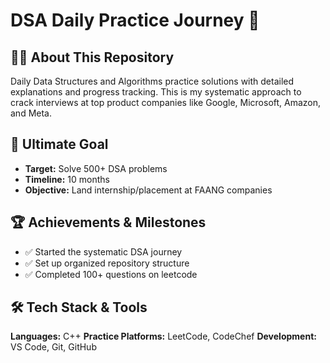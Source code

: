 # DSA Daily Practice Journey 🚀

## 👨‍💻 About This Repository

Daily Data Structures and Algorithms practice solutions with detailed explanations and progress tracking. This is my systematic approach to crack interviews at top product companies like Google, Microsoft, Amazon, and Meta.

## 🎯 Ultimate Goal

- **Target:** Solve 500+ DSA problems
- **Timeline:** 10 months
- **Objective:** Land internship/placement at FAANG companies

## 🏆 Achievements & Milestones

- ✅ Started the systematic DSA journey
- ✅ Set up organized repository structure
- ✅ Completed 100+ questions on leetcode

## 🛠️ Tech Stack & Tools

**Languages:** C++
**Practice Platforms:** LeetCode, CodeChef
**Development:** VS Code, Git, GitHub
